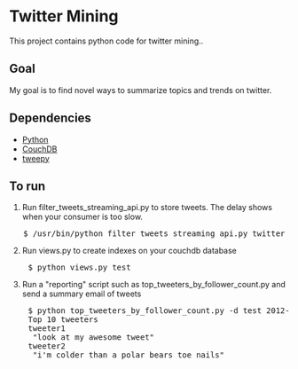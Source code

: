 # Twitter Mining
This project contains python code for twitter mining..

## Goal
My goal is to find novel ways to summarize topics and trends on twitter.

## Dependencies
- [Python](http://www.python.org/)
- [CouchDB](http://couchdb.apache.org/)
- [tweepy](https://github.com/tweepy/tweepy)

## To run
1. Run filter_tweets_streaming_api.py to store tweets. The delay shows when your consumer is too slow.
<pre>
   $ /usr/bin/python filter_tweets_streaming_api.py twitter_mining.cfg
</pre>

2. Run views.py to create indexes on your couchdb database  
<pre>
    $ python views.py test
</pre>

3. Run a "reporting" script such as top_tweeters_by_follower_count.py and send a summary email of tweets  
<pre>
    $ python top_tweeters_by_follower_count.py -d test 2012-03-05 --dry-run  
    Top 10 tweeters  
    tweeter1  
     "look at my awesome tweet"  
    tweeter2  
     "i'm colder than a polar bears toe nails"  
</pre>
